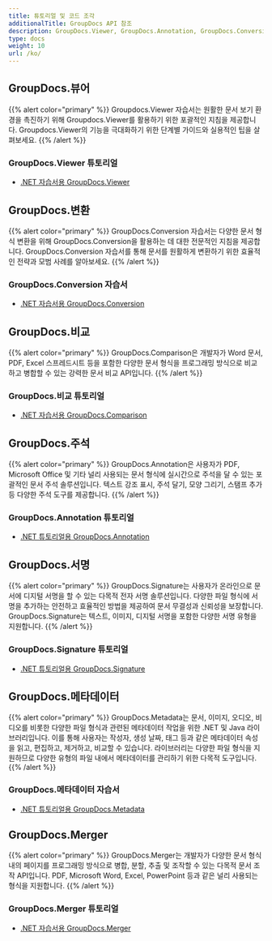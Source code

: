 ```yaml
---
title: 튜토리얼 및 코드 조각
additionalTitle: GroupDocs API 참조
description: GroupDocs.Viewer, GroupDocs.Annotation, GroupDocs.Conversion 및 기타 제품과 같은 GroupDocs 제품의 자습서 및 코드 조각입니다.
type: docs
weight: 10
url: /ko/
---
```


## GroupDocs.뷰어
{{% alert color="primary" %}}
Groupdocs.Viewer 자습서는 원활한 문서 보기 환경을 촉진하기 위해 Groupdocs.Viewer를 활용하기 위한 포괄적인 지침을 제공합니다. Groupdocs.Viewer의 기능을 극대화하기 위한 단계별 가이드와 실용적인 팁을 살펴보세요.
{{% /alert %}}

### GroupDocs.Viewer 튜토리얼
- [.NET 자습서용 GroupDocs.Viewer](../viewer/ko/net/)


## GroupDocs.변환
{{% alert color="primary" %}}
GroupDocs.Conversion 자습서는 다양한 문서 형식 변환을 위해 GroupDocs.Conversion을 활용하는 데 대한 전문적인 지침을 제공합니다. GroupDocs.Conversion 자습서를 통해 문서를 원활하게 변환하기 위한 효율적인 전략과 모범 사례를 알아보세요.
{{% /alert %}}

### GroupDocs.Conversion 자습서
- [.NET 자습서용 GroupDocs.Conversion](../conversion/ko/net/)


## GroupDocs.비교
{{% alert color="primary" %}}
GroupDocs.Comparison은 개발자가 Word 문서, PDF, Excel 스프레드시트 등을 포함한 다양한 문서 형식을 프로그래밍 방식으로 비교하고 병합할 수 있는 강력한 문서 비교 API입니다.
{{% /alert %}}

### GroupDocs.비교 튜토리얼
- [.NET 자습서용 GroupDocs.Comparison](../comparison/ko/net/)


## GroupDocs.주석
{{% alert color="primary" %}}
GroupDocs.Annotation은 사용자가 PDF, Microsoft Office 및 기타 널리 사용되는 문서 형식에 실시간으로 주석을 달 수 있는 포괄적인 문서 주석 솔루션입니다. 텍스트 강조 표시, 주석 달기, 모양 그리기, 스탬프 추가 등 다양한 주석 도구를 제공합니다.
{{% /alert %}}

### GroupDocs.Annotation 튜토리얼
- [.NET 튜토리얼용 GroupDocs.Annotation](../annotation/ko/net/)


## GroupDocs.서명
{{% alert color="primary" %}}
GroupDocs.Signature는 사용자가 온라인으로 문서에 디지털 서명을 할 수 있는 다목적 전자 서명 솔루션입니다. 다양한 파일 형식에 서명을 추가하는 안전하고 효율적인 방법을 제공하여 문서 무결성과 신뢰성을 보장합니다. GroupDocs.Signature는 텍스트, 이미지, 디지털 서명을 포함한 다양한 서명 유형을 지원합니다.
{{% /alert %}}

### GroupDocs.Signature 튜토리얼
- [.NET 튜토리얼용 GroupDocs.Signature](../signature/ko/net/)


## GroupDocs.메타데이터
{{% alert color="primary" %}}
GroupDocs.Metadata는 문서, 이미지, 오디오, 비디오를 비롯한 다양한 파일 형식과 관련된 메타데이터 작업을 위한 .NET 및 Java 라이브러리입니다. 이를 통해 사용자는 작성자, 생성 날짜, 태그 등과 같은 메타데이터 속성을 읽고, 편집하고, 제거하고, 비교할 수 있습니다. 라이브러리는 다양한 파일 형식을 지원하므로 다양한 유형의 파일 내에서 메타데이터를 관리하기 위한 다목적 도구입니다.
{{% /alert %}}

### GroupDocs.메타데이터 자습서
- [.NET 튜토리얼용 GroupDocs.Metadata](../metadata/ko/net/)


## GroupDocs.Merger
{{% alert color="primary" %}}
GroupDocs.Merger는 개발자가 다양한 문서 형식 내의 페이지를 프로그래밍 방식으로 병합, 분할, 추출 및 조작할 수 있는 다목적 문서 조작 API입니다. PDF, Microsoft Word, Excel, PowerPoint 등과 같은 널리 사용되는 형식을 지원합니다.
{{% /alert %}}

### GroupDocs.Merger 튜토리얼
- [.NET 자습서용 GroupDocs.Merger](../merger/ko/net/)